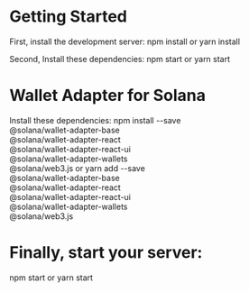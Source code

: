 # Getting Started
First, install the development server:
npm install
or
yarn install

Second, Install these dependencies:
npm start
or
yarn start

# Wallet Adapter for Solana
Install these dependencies:
npm install --save \
    @solana/wallet-adapter-base \
    @solana/wallet-adapter-react \
    @solana/wallet-adapter-react-ui \
    @solana/wallet-adapter-wallets \
    @solana/web3.js 
or
yarn add --save \
  	@solana/wallet-adapter-base \
    @solana/wallet-adapter-react \
    @solana/wallet-adapter-react-ui \
    @solana/wallet-adapter-wallets \
    @solana/web3.js 
		
# Finally, start your server: 
npm start
or
yarn start
